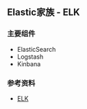 ## Elastic家族 - ELK

### 主要组件

- ElasticSearch
- Logstash
- Kinbana

### 参考资料

- [ELK](https://wiki.shileizcc.com/confluence/display/ELK)